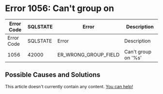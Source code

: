 
# Error 1056: Can't group on


| Error Code | SQLSTATE | Error | Description |
| --- | --- | --- | --- |
| Error Code | SQLSTATE | Error | Description |
| 1056 | 42000 | ER_WRONG_GROUP_FIELD | Can't group on '%s' |




## Possible Causes and Solutions


This article doesn't currently contain any content. [You can help!](/kb/en/writing-and-editing-knowledge-base-articles/)

